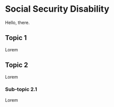 # Social Security Disability
Hello, there.

## Topic 1
Lorem

## Topic 2
Lorem

### Sub-topic 2.1
Lorem
